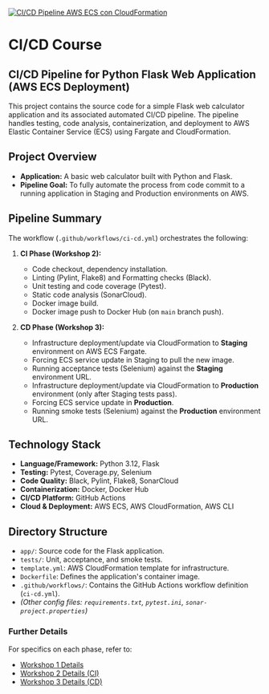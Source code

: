 [![CI/CD Pipeline AWS ECS con CloudFormation](https://github.com/sgalle16/cicd_course/actions/workflows/ci-cd.yml/badge.svg)](https://github.com/sgalle16/cicd_course/actions/workflows/ci-cd.yml)
# CI/CD Course
## CI/CD Pipeline for Python Flask Web Application (AWS ECS Deployment)

This project contains the source code for a simple Flask web calculator application and its associated automated CI/CD pipeline. The pipeline handles testing, code analysis, containerization, and deployment to AWS Elastic Container Service (ECS) using Fargate and CloudFormation.

## Project Overview

*   **Application:** A basic web calculator built with Python and Flask.
*   **Pipeline Goal:** To fully automate the process from code commit to a running application in Staging and Production environments on AWS.

## Pipeline Summary

The workflow (`.github/workflows/ci-cd.yml`) orchestrates the following:

1.  **CI Phase (Workshop 2):**
    *   Code checkout, dependency installation.
    *   Linting (Pylint, Flake8) and Formatting checks (Black).
    *   Unit testing and code coverage (Pytest).
    *   Static code analysis (SonarCloud).
    *   Docker image build.
    *   Docker image push to Docker Hub (on `main` branch push).

2.  **CD Phase (Workshop 3):**
    *   Infrastructure deployment/update via CloudFormation to **Staging** environment on AWS ECS Fargate.
    *   Forcing ECS service update in Staging to pull the new image.
    *   Running acceptance tests (Selenium) against the **Staging** environment URL.
    *   Infrastructure deployment/update via CloudFormation to **Production** environment (only after Staging tests pass).
    *   Forcing ECS service update in **Production**.
    *   Running smoke tests (Selenium) against the **Production** environment URL.

## Technology Stack

*   **Language/Framework:** Python 3.12, Flask
*   **Testing:** Pytest, Coverage.py, Selenium
*   **Code Quality:** Black, Pylint, Flake8, SonarCloud
*   **Containerization:** Docker, Docker Hub
*   **CI/CD Platform:** GitHub Actions
*   **Cloud & Deployment:** AWS ECS, AWS CloudFormation, AWS CLI

## Directory Structure

*   `app/`: Source code for the Flask application.
*   `tests/`: Unit, acceptance, and smoke tests.
*   `template.yml`: AWS CloudFormation template for infrastructure.
*   `Dockerfile`: Defines the application's container image.
*   `.github/workflows/`: Contains the GitHub Actions workflow definition (`ci-cd.yml`).
*   *(Other config files: `requirements.txt`, `pytest.ini`, `sonar-project.properties`)*

### Further Details
For specifics on each phase, refer to:

*   [Workshop 1 Details](./workshop1/README.md)
*   [Workshop 2 Details (CI)](./cicd-pipeline-app/README_workshop2.md)
*   [Workshop 3 Details (CD)](./cicd-pipeline-app/README_workshop3.md)